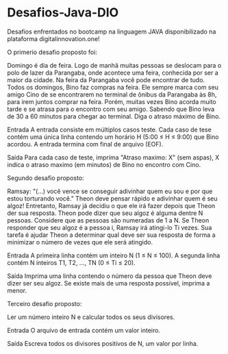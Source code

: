 # Desafios-Java-DIO
Desafios enfrentados no bootcamp na linguagem JAVA disponibilizado na plataforma digitalinnovation.one!

O primerio desafio proposto foi:

Domingo é dia de feira. Logo de manhã muitas pessoas se deslocam para o polo de lazer da Parangaba, onde acontece uma feira, conhecida por ser a maior da cidade.
Na feira da Parangaba você pode encontrar de tudo.
Todos os domingos, Bino faz compras na feira. Ele sempre marca com seu amigo Cino de se encontrarem no terminal de ônibus da Parangaba às 8h, para irem juntos comprar na feira.
Porém, muitas vezes Bino acorda muito tarde e se atrasa para o encontro com seu amigo.
Sabendo que Bino leva de 30 a 60 minutos para chegar ao terminal. Diga o atraso máximo de Bino.

Entrada
A entrada consiste em múltiplos casos teste. Cada caso de tese contém uma única linha contendo um horário H (5:00 ≤ H ≤ 9:00) que Bino acordou.
A entrada termina com final de arquivo (EOF).

Saída
Para cada caso de teste, imprima "Atraso maximo: X" (sem aspas), X indica o atraso maximo (em minutos) de Bino no encontro com Cino.


Segundo desafio proposto:

Ramsay: "(...) você vence se conseguir adivinhar quem eu sou e por que estou torturando você."
Theon deve pensar rápido e adivinhar quem é seu algoz! Entretanto, Ramsay já decidiu o que ele irá fazer depois que Theon der sua resposta.
Theon pode dizer que seu algoz é alguma dentre N pessoas. Considere que as pessoas são numeradas de 1 a N. Se Theon responder que seu algoz é a pessoa i,
Ramsay irá atingi-lo Ti vezes.
Sua tarefa é ajudar Theon a determinar qual deve ser sua resposta de forma a minimizar o número de vezes que ele será atingido.

Entrada
A primeira linha contém um inteiro N (1 ≤ N ≤ 100). A segunda linha contém N inteiros T1, T2, ..., TN (0 ≤ Ti ≤ 20).

Saída
Imprima uma linha contendo o número da pessoa que Theon deve dizer ser seu algoz. Se existe mais de uma resposta possível, imprima a menor.

Terceiro desafio proposto:

Ler um número inteiro N e calcular todos os seus divisores.

Entrada
O arquivo de entrada contém um valor inteiro.

Saída
Escreva todos os divisores positivos de N, um valor por linha.

